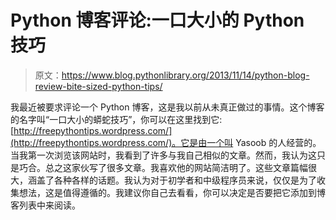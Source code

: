 # Python 博客评论:一口大小的 Python 技巧

> 原文：<https://www.blog.pythonlibrary.org/2013/11/14/python-blog-review-bite-sized-python-tips/>

我最近被要求评论一个 Python 博客，这是我以前从未真正做过的事情。这个博客的名字叫“一口大小的蟒蛇技巧”，你可以在这里找到它:[http://freepythontips.wordpress.com/](http://freepythontips.wordpress.com/)。它是由一个叫 Yasoob 的人经营的。当我第一次浏览该网站时，我看到了许多与我自己相似的文章。然而，我认为这只是巧合。总之这家伙写了很多文章。我喜欢他的网站简洁明了。这些文章篇幅很大，涵盖了各种各样的话题。我认为对于初学者和中级程序员来说，仅仅是为了收集想法，这是值得遵循的。我建议你自己去看看，你可以决定是否要把它添加到博客列表中来阅读。